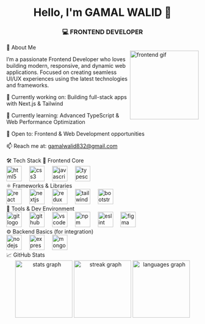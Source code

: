 <h1 align="center">Hello, I'm GAMAL WALID 👋</h1> <h3 align="center">💻 FRONTEND DEVELOPER</h3> <div align="center">








</div>
<div align="left">
🚀 About Me
</div>
<img align="right" height="180" src="https://media.giphy.com/media/qgQUggAC3Pfv687qPC/giphy.gif" alt="frontend gif"/>
<div align="left">

I’m a passionate Frontend Developer who loves building modern, responsive, and dynamic web applications.
Focused on creating seamless UI/UX experiences using the latest technologies and frameworks.

🔭 Currently working on: Building full-stack apps with Next.js & Tailwind

🌱 Currently learning: Advanced TypeScript & Web Performance Optimization

💼 Open to: Frontend & Web Development opportunities

📫 Reach me at: gamalwalid832@gmail.com

</div>
🛠️ Tech Stack
🎨 Frontend Core
<div align="left"> <img src="https://cdn.jsdelivr.net/gh/devicons/devicon/icons/html5/html5-original.svg" height="40" alt="html5 logo" /> <img width="12" /> <img src="https://cdn.jsdelivr.net/gh/devicons/devicon/icons/css3/css3-original.svg" height="40" alt="css3 logo" /> <img width="12" /> <img src="https://cdn.jsdelivr.net/gh/devicons/devicon/icons/javascript/javascript-original.svg" height="40" alt="javascript logo" /> <img width="12" /> <img src="https://cdn.jsdelivr.net/gh/devicons/devicon/icons/typescript/typescript-original.svg" height="40" alt="typescript logo" /> </div>
⚛️ Frameworks & Libraries
<div align="left"> <img src="https://cdn.jsdelivr.net/gh/devicons/devicon/icons/react/react-original.svg" height="40" alt="react logo" /> <img width="12" /> <img src="https://cdn.jsdelivr.net/gh/devicons/devicon/icons/nextjs/nextjs-original.svg" height="40" alt="nextjs logo" /> <img width="12" /> <img src="https://cdn.jsdelivr.net/gh/devicons/devicon/icons/redux/redux-original.svg" height="40" alt="redux logo" /> <img width="12" /> <img src="https://cdn.jsdelivr.net/gh/devicons/devicon/icons/tailwindcss/tailwindcss-plain.svg" height="40" alt="tailwindcss logo" /> <img width="12" /> <img src="https://cdn.jsdelivr.net/gh/devicons/devicon/icons/bootstrap/bootstrap-original.svg" height="40" alt="bootstrap logo" /> </div>
🧠 Tools & Dev Environment
<div align="left"> <img src="https://cdn.jsdelivr.net/gh/devicons/devicon/icons/git/git-original.svg" height="40" alt="git logo" /> <img width="12" /> <img src="https://cdn.jsdelivr.net/gh/devicons/devicon/icons/github/github-original.svg" height="40" alt="github logo" /> <img width="12" /> <img src="https://cdn.jsdelivr.net/gh/devicons/devicon/icons/vscode/vscode-original.svg" height="40" alt="vscode logo" /> <img width="12" /> <img src="https://cdn.jsdelivr.net/gh/devicons/devicon/icons/npm/npm-original-wordmark.svg" height="40" alt="npm logo" /> <img width="12" /> <img src="https://cdn.jsdelivr.net/gh/devicons/devicon/icons/eslint/eslint-original.svg" height="40" alt="eslint logo" /> <img width="12" /> <img src="https://cdn.jsdelivr.net/gh/devicons/devicon/icons/figma/figma-original.svg" height="40" alt="figma logo" /> </div>
⚙️ Backend Basics (for integration)
<div align="left"> <img src="https://cdn.jsdelivr.net/gh/devicons/devicon/icons/nodejs/nodejs-original.svg" height="40" alt="nodejs logo" /> <img width="12" /> <img src="https://cdn.jsdelivr.net/gh/devicons/devicon/icons/express/express-original.svg" height="40" alt="express logo" /> <img width="12" /> <img src="https://cdn.jsdelivr.net/gh/devicons/devicon/icons/mongodb/mongodb-original.svg" height="40" alt="mongodb logo" /> </div>
📈 GitHub Stats
<div align="center"> <img src="https://github-readme-stats.vercel.app/api?username=GamalWalid1&hide_title=false&hide_rank=false&show_icons=true&include_all_commits=true&count_private=true&disable_animations=false&theme=dark&locale=en&hide_border=true" height="150" alt="stats graph" /> <img src="https://streak-stats.demolab.com?user=GamalWalid1&locale=en&mode=daily&theme=dark&hide_border=true&border_radius=5" height="150" alt="streak graph" /> <img src="https://github-readme-stats.vercel.app/api/top-langs?username=GamalWalid1&locale=en&hide_title=false&layout=compact&card_width=320&langs_count=6&theme=dark&hide_border=true" height="150" alt="languages graph" /> </div>
